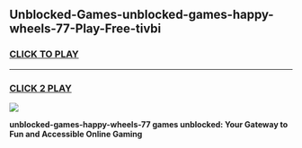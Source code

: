 
## Unblocked-Games-unblocked-games-happy-wheels-77-Play-Free-tivbi
<h3>
<a href="https://premium76.site?title=unblocked-games-happy-wheels-77&ref=15A">CLICK TO PLAY</a></h3>
<hr>

<h3>
<a href="https://premium76.site?title=unblocked-games-happy-wheels-77&ref=15A">CLICK 2 PLAY</a>
  
</h3>

<a href="https://premium76.site?title=unblocked-games-happy-wheels-77&ref=15A"><img src="https://clearcache.store/games.png"></a>


**unblocked-games-happy-wheels-77 games unblocked: Your Gateway to Fun and Accessible Online Gaming**
